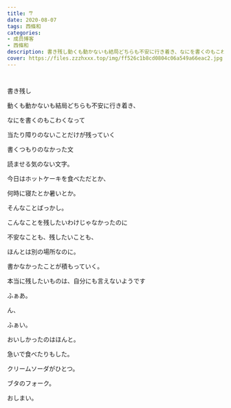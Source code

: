 ```yaml
---
title: 𐂐 
date: 2020-08-07
tags: 西條和
categories: 
- 成员博客
- 西條和
description: 書き残し動くも動かないも結局どちらも不安に行き着き、なにを書くのもこわくなって...
cover: https://files.zzzhxxx.top/img/ff526c1b8cd0804c06a549a66eac2.jpg 
---
```


        ﻿


















書き残し



























動くも動かないも結局どちらも不安に行き着き、








なにを書くのもこわくなって











当たり障りのないことだけが残っていく















書くつもりのなかった文










読ませる気のない文字。





















今日はホットケーキを食べただとか、





何時に寝たとか暑いとか。











そんなことばっかし。














こんなことを残したいわけじゃなかったのに










不安なことも、残したいことも、

ほんとは別の場所なのに。














書かなかったことが積もっていく。






















本当に残したいものは、自分にも言えないようです








































ふぁあ。


















ん、










ふぁい。
















おいしかったのはほんと。














急いで食べたりもした。


















クリームソーダがひとつ。




















ブタのフォーク。
















おしまい。


